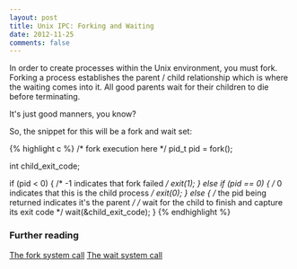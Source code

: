 ```yaml
---
layout: post
title: Unix IPC: Forking and Waiting
date: 2012-11-25
comments: false
---
```


In order to create processes within the Unix environment, you must fork. Forking a process establishes the parent / child relationship which is where the waiting comes into it. All good parents wait for their children to die before terminating.

It's just good manners, you know?

So, the snippet for this will be a fork and wait set:

{% highlight c %}
/* fork execution here */
pid_t pid = fork();
 
int child_exit_code;
 
if (pid < 0) {
 /* -1 indicates that fork failed */
 exit(1);
} else if (pid == 0) {
 /* 0 indicates that this is the child process */
 exit(0);
} else {
 /* the pid being returned indicates it's the parent */
 /* wait for the child to finish and
    capture its exit code */
 wait(&child_exit_code);
}
{% endhighlight %}

### Further reading
[The fork system call](http://unixhelp.ed.ac.uk/CGI/man-cgi?fork+2)
[The wait system call](http://unixhelp.ed.ac.uk/CGI/man-cgi?wait+2)
